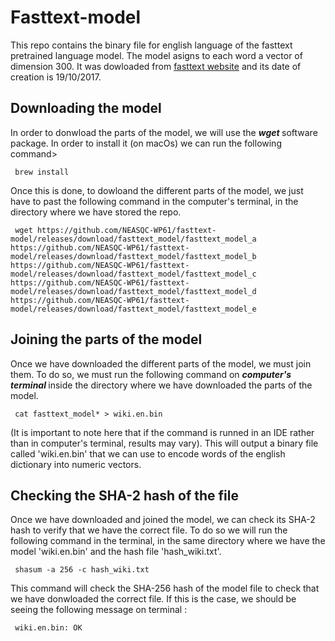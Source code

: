# Fasttext-model

This repo contains the binary file for english language of the fasttext pretrained language model. The model asigns to each word a vector of dimension 300. It was dowloaded from [fasttext website](https://fasttext.cc/docs/en/pretrained-vectors.html) and its date of creation is 19/10/2017. 

## Downloading the model

In order to donwload the parts of the model, we will use the <em><strong> wget </strong></em> software package. In order to install it (on macOs) we can run the following command> 

<pre><code> brew install </pre></code>

Once this is done, to dowloand the different parts of the model, we just have to past the following command in the computer's terminal, in the directory where we have stored the repo. 

<pre><code> wget https://github.com/NEASQC-WP61/fasttext-model/releases/download/fasttext_model/fasttext_model_a https://github.com/NEASQC-WP61/fasttext-model/releases/download/fasttext_model/fasttext_model_b https://github.com/NEASQC-WP61/fasttext-model/releases/download/fasttext_model/fasttext_model_c https://github.com/NEASQC-WP61/fasttext-model/releases/download/fasttext_model/fasttext_model_d https://github.com/NEASQC-WP61/fasttext-model/releases/download/fasttext_model/fasttext_model_e </pre></code>

## Joining the parts of the model 

Once we have downloaded the different parts of the model, we must join them. To do so, we must run the following command on <em><strong> computer's terminal </strong></em> inside the directory where we have downloaded the parts of the model. 

<pre><code> cat fasttext_model* > wiki.en.bin </pre></code> 

(It is important to note here that if the command is runned in an IDE rather than in computer's terminal, results may vary). This will output a binary file called 'wiki.en.bin' that we can use to encode words of the english dictionary into numeric vectors. 

## Checking the SHA-2 hash of the file

Once we have downloaded and joined the model, we can check its SHA-2 hash to verify that we have the correct file. To do so we will run the following command in the terminal, in the same directory where we have the model 'wiki.en.bin' and the hash file 'hash_wiki.txt'. 

<pre><code> shasum -a 256 -c hash_wiki.txt </pre></code>

This command will check the SHA-256 hash of the model file to check that we have donwloaded the correct file. If this is the case, we should be seeing the following message on terminal : 


<pre><code> wiki.en.bin: OK </pre></code>

